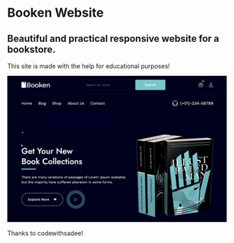 # Booken Website

## Beautiful and practical responsive website for a bookstore.
This site is made with the help for educational purposes!

![preview img](/preview.jpeg)

Thanks to codewithsadee!
